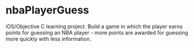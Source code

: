 nbaPlayerGuess
==============

iOS/Objective C learning project. Build a game in which the player earns points for guessing an NBA player - more points are awarded for guessing more quickly with less information.
